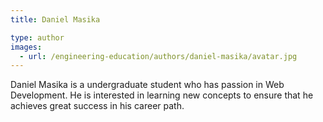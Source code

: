 ```yaml
---
title: Daniel Masika

type: author
images:
  - url: /engineering-education/authors/daniel-masika/avatar.jpg 
---
```

Daniel Masika is a undergraduate student who has passion in Web Development. He is interested in learning new concepts to ensure that he achieves great success in his career path.

